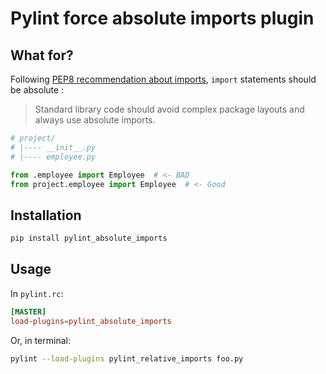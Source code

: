# Pylint force absolute imports plugin

## What for?

Following [PEP8 recommendation about imports](https://peps.python.org/pep-0008/#imports), `import` statements should be absolute :

> Standard library code should avoid complex package layouts and always use absolute imports.

```python
# project/
# |---- __init__.py
# |---- employee.py

from .employee import Employee  # <- BAD
from project.employee import Employee  # <- Good
```

## Installation

```bash
pip install pylint_absolute_imports
```

## Usage

In `pylint.rc`:

```toml
[MASTER]
load-plugins=pylint_absolute_imports
```

Or, in terminal:

```bash
pylint --load-plugins pylint_relative_imports foo.py
```
